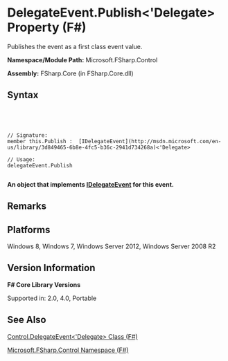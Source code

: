 # DelegateEvent.Publish<'Delegate> Property (F#)

Publishes the event as a first class event value.

**Namespace/Module Path:** Microsoft.FSharp.Control

**Assembly:** FSharp.Core (in FSharp.Core.dll)


## Syntax



```




// Signature:
member this.Publish :  [IDelegateEvent](http://msdn.microsoft.com/en-us/library/3d849465-6b8e-4fc5-b36c-2941d734268a)<'Delegate>

// Usage:
delegateEvent.Publish


```




**An object that implements [IDelegateEvent](http://msdn.microsoft.com/en-us/library/3d849465-6b8e-4fc5-b36c-2941d734268a) for this event.**
## Remarks

## Platforms
Windows 8, Windows 7, Windows Server 2012, Windows Server 2008 R2


## Version Information
**F# Core Library Versions**

Supported in: 2.0, 4.0, Portable




## See Also
[Control.DelegateEvent&#60;'Delegate&#62; Class &#40;F&#35;&#41;](Control.DelegateEvent%5B%27Delegate%5D-Class-%5BFSharp%5D.md)

[Microsoft.FSharp.Control Namespace &#40;F&#35;&#41;](Microsoft.FSharp.Control-Namespace-%5BFSharp%5D.md)

